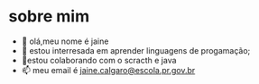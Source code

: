 # sobre mim

- 👋 olá,meu nome é jaine
- 👀 estou interresada em aprender linguagens de progamação;
- 💞️estou colaborando com o scracth e java
- 📫 meu email é jaine.calgaro@escola.pr.gov.br

<!---
jainecalgaro/jainecalgaro is a ✨ special ✨ repository because its `README.md` (this file) appears on your GitHub profile.
You can click the Preview link to take a look at your changes.
--->
